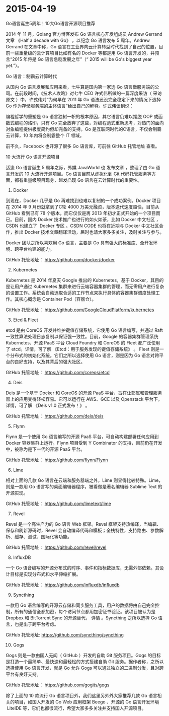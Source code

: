# 2015-04-19

Go语言诞生5周年！10大Go语言开源项目推荐

2014 年 11 月，Golang 官方博客发布 Go 语言核心开发组成员 Andrew Gerrand 文章 《Half a decade with Go》 ，以纪念 Go 语言发布 5 周年。Andrew Gerrand 在文章中称，Go 语言在工业界向云计算转型时代找到了自己的位置，目前一些重量级的云计算项目比如有名的 Docker 等都是用 Go 语言开发的，并预言“2015 年将是 Go 语言急剧发展之年”（“ 2015 will be Go's biggest year yet.”）。

Go 语言：制霸云计算时代

从国内 Go 语言发展和应用来看，七牛算是国内第一家选 Go 语言做服务端的公司。在前段时间，《技术人攻略》对七牛 CEO 许式伟所做的一篇深度采访（ 采访原文 ）中，许式伟对“为何早在 2011 年 Go 语法还没完全稳定下来的情况下选择 Go 作为存储服务端的主体语言”给出自己的解释。许式伟谈到说：

编程哲学的重塑是 Go 语言独树一帜的根本原因，其它语言仍难以摆脱 OOP 或函数式编程的烙印，只有 Go 完全放弃了这些，对编程范式重新思考，对热门的面向对象编程提供极度简约但却完备的支持。Go 是互联网时代的C语言，不仅会制霸云计算，10 年内将会制霸整个 IT 领域。

前不久，Facebook 也开源了很多 Go 语言库，可前往 GitHub 托管地址 查看。 

10 大流行 Go 语言开源项目

适逢 Go 语言诞生 5 周年之际，外媒 JavaWorld 也 发布文章 ，整理了由 Go 语言开发的 10 大流行开源项目。Go 语言目前从虚拟化到 Git 代码托管服务等方面，都有重量级项目现身，越发凸现 Go 语言在云计算时代的重要性。

1. Docker

到现在，Docker 几乎是 Go 再难找到也难以复制的一个成功案例。Docker 项目在 2014 年 9 月份就拿到了C轮 4000 万美元融资，版本迭代速度超快，目前从 GitHub 看到已有 78 个版本，而它仅仅是再 2013 年初才正式开始的一个项目而已。目前，国内 Docker 技术推广也进行的如火如荼，比如 Docker 中文社区 ，CSDN 也建立了  Docker 专区 。CSDN CODE 也将在近期与 Docker 中文社区合作，推出 Docker 技术文章翻译活动，届时也请大家多多关注，及时关注与参与。

Docker 团队之所以喜欢用 Go 语言，主要是 Go 具有强大的标准库、全开发环境、跨平台构建的能力。

GitHub 托管地址： https://github.com/docker/docker

2. Kubernetes

Kubernetes 是 2014 年夏天 Google 推出的 Kubernetes，基于 Docker，其目的是让用户通过 Kubernetes 集群来进行云端容器集群的管理，而无需用户进行复杂的设置工作。系统会自动选取合适的工作节点来执行具体的容器集群调度处理工作。其核心概念是 Container Pod（容器仓）。

GitHub 托管地址： https://github.com/GoogleCloudPlatform/kubernetes

3. Etcd & Fleet

etcd 是由 CoreOS 开发并维护键值存储系统，它使用 Go 语言编写，并通过 Raft 一致性算法处理日志复制以保证强一致性。目前，Google 的容器集群管理系统 Kubernetes、开源 PaaS 平台 Cloud Foundry 和 CoreOS 的 Fleet 都广泛使用了 etcd。详情，可了解 《Etcd：用于服务发现的键值存储系统》 。 Fleet 则是一个分布式的初始化系统。它们之所以选择使用 Go 语言，则是因为 Go 语言对跨平台的良好支持，以及其背后的强大社区。

GitHub 托管地址： https://github.com/coreos/etcd

4. Deis

Deis 是一个基于 Docker 和 CoreOS 的开源 PaaS 平台，旨在让部属和管理服务器上的应用变得轻松容易。它可以运行在 AWS、GCE 以及 Openstack 平台下。详情，可了解 《Deis v1.0 正式发布！》 。 

GitHub 托管地址： https://github.com/deis/deis

5. Flynn

Flynn 是一个使用 Go 语言编写的开源 PaaS 平台，可自动构建部署任何应用到 Docker 容器集群上运行。Flynn 项目受到 Y Combinator 的支持，目前仍在开发中，被称为是下一代的开源 PaaS 平台。

GitHub 托管地址： https://github.com/flynn/Flynn

6. Lime

相对上面的几款 Go 语言在云端和服务器端之外，Lime 则显得比较特殊。Lime，则是一款用 Go 语言写的桌面编辑器程序，被看做是著名编辑器 Sublime Text 的开源实现。

GitHub 托管地址： https://github.com/limetext/lime

7. Revel

Revel 是一个高生产力的 Go 语言 Web 框架。Revel 框架支持热编译，当编辑、保存和刷新源码时，Revel 会自动编译代码和模板；全栈特性，支持路由、参数解析、缓存、测试、国际化等功能。

GitHub 托管地址： https://github.com/revel/revel

8. InfluxDB

一个 Go 语音编写的开源分布式的时序、事件和指标数据库，无需外部依赖。其设计目标是实现分布式和水平伸缩扩展。

GitHub 托管地址： https://github.com/influxdb/influxdb

9. Syncthing

一款用 Go 语言编写的开源云存储和同步服务工具，用户的数据将由自己完全控制，所有的通信全都加密，每个访问节点都用加密证书验证。该项目被认为是 Dropbox 和 BitTorrent Sync 的开源替代， 详情 。Syncthing 之所以选择 Go 语言，也是出于跨平台考虑。 

GitHub 托管地址: https://github.com/syncthing/syncthing

10. Gogs

Gogs 则是一款由国人无闻（ GitHub ）开发的自助 Git 服务项目。Gogs 的目标是打造一个最简单、最快速和最轻松的方式搭建自助 Git 服务。据作者称，之所以选择使用 Go 语言开发，就是 Go 允许 Gogs 可以通过独立的二进制分发，且对跨平台有良好支持。 

GitHub 托管地址： https://github.com/gogits/gogs

除了上面的 10 款流行 Go 语言项目外，我们这里另外外大家推荐几款 Go 语言相关的项目，如国人开发的 Go Web 应用框架 Beego 、开源的 Go 语言开发环境  LiteIDE 等，它们也都很流行，希望大家多多关注并支持国人开源项目。
